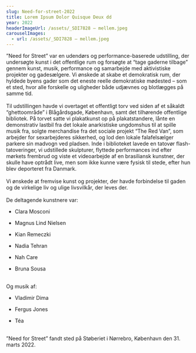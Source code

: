 ```yaml
---
slug: Need-for-street-2022
title: Lorem Ipsum Dolor Quisque Deux dd
year: 2022
headerImageUrl: /assets/_SDI7828 – mellem.jpeg
carouselImages:
  - url: /assets/_SDI7828 – mellem.jpeg
---
```

<p>”Need for Street” var en udendørs og performance-baserede udstilling, der undersøgte kunst i det offentlige rum og forsøgte at “tage gaderne tilbage” gennem kunst, musik, performance og samarbejde med aktivistiske projekter og gadesælgere. Vi ønskede at skabe et demokratisk rum, der hyldede byens gader som det eneste reelle demokratiske mødested – som et sted, hvor alle forskelle og uligheder både udjævnes og blotlægges på samme tid.<br><br>Til udstillingen havde vi overtaget et offentligt torv ved siden af et såkaldt “ghettoområde” i Blågårdsgade, København, samt det tilhørende offentlige bibliotek. På torvet satte vi plakatkunst op på plakatstandere, lånte en demonstrativ lastbil fra det lokale anarkistiske ungdomshus til at spille musik fra, solgte merchandise fra det sociale projekt “The Red Van”, som arbejder for sexarbejderes sikkerhed, og lod den lokale falafelsælger parkere sin madvogn ved pladsen. Inde i biblioteket lavede en tatovør flash-tatoveringer, vi udstillede skulpturer, flyttede performances ind efter mørkets frembrud og viste et videoarbejde af en brasiliansk kunstner, der skulle have optrådt live, men som ikke kunne være fysisk til stede, efter hun blev deporteret fra Danmark.<br><br>Vi ønskede at fremvise kunst og projekter, der havde forbindelse til gaden og de virkelige liv og ulige livsvilkår, der leves der.<br><br>De deltagende kunstnere var:</p><ul><li><p>Clara Mosconi</p></li><li><p>Magnus Lind Nielsen</p></li><li><p>Kian Remeczki</p></li><li><p>Nadia Tehran</p></li><li><p>Nah Care</p></li><li><p>Bruna Sousa</p></li></ul><p><br>Og musik af:</p><ul><li><p>Vladimir Dima</p></li><li><p>Fergus Jones</p></li><li><p>Téa</p></li></ul><p><br>”Need for Street” fandt sted på Støberiet i Nørrebro, København den 31. marts 2022.</p>